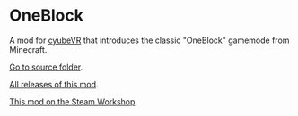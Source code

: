 # OneBlock
A mod for [cyubeVR](https://store.steampowered.com/app/619500/cyubeVR/) that introduces the classic "OneBlock" gamemode from Minecraft.

[Go to source folder](https://github.com/Albertbz/cyubeVR-OneBlock/tree/main/ProjectFolder/ProjectFiles/Source).

[All releases of this mod](https://github.com/Albertbz/cyubeVR-OneBlock/releases).

[This mod on the Steam Workshop](https://steamcommunity.com/sharedfiles/filedetails/?id=2845124210).
